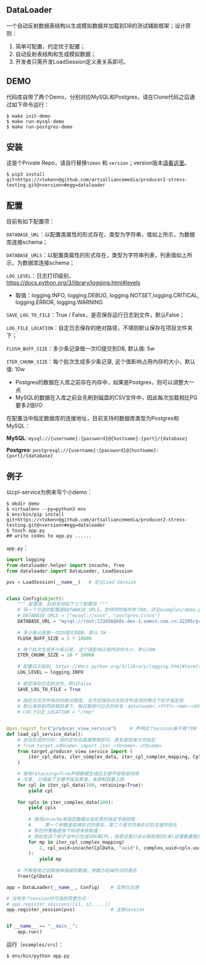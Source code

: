 ## DataLoader

一个自动反射数据表结构以生成模拟数据并加载到DB的测试辅助框架；设计原则：

1. 简单可配置，约定优于配置；
2. 自动反射表结构和生成模拟数据；
3. 开发者只需开发LoadSession定义表关系即可。

## DEMO

代码库自带了两个Demo，分别对应MySQL和Postgres，请在Clone代码之后通过如下命令运行：

```shell
$ make init-demo
$ make run-mysql-demo
$ make run-postgres-demo
```

## 安装

这是个Private Repo，请自行替换`token` 和 `version`；version版本[请看这里](https://github.com/artsalliancemedia/producer2-stress-testing/releases)。

```shell
$ pip3 install git+https://<token>@github.com/artsalliancemedia/producer2-stress-testing.git@<version>#egg=dataloader
```

##  配置

目前有如下配置项：

`DATABASE_URL`：以配置类属性的形式存在，类型为字符串，值如上所示，为数据库连接schema；

`DATABASE_URLS`：以配置类属性的形式存在，类型为字符串列表，列表值如上所示，为数据库连接schema；

`LOG_LEVEL`：日志打印级别，https://docs.python.org/3/library/logging.html#levels

* 取值：logging.INFO, logging.DEBUG, logging.NOTSET,logging.CRITICAL, logging.ERROR, logging.WARNING

`SAVE_LOG_TO_FILE`：True / False，是否保存运行日志到文件，默认False；

`LOG_FILE_LOCATION`：自定日志保存的绝对路径，不填则默认保存在项目文件夹下；



`FLUSH_BUFF_SIZE`：多少条记录做一次IO提交到DB, 默认值: 5w

`ITER_CHUNK_SIZE`：每个批次生成多少条记录, 这个值影响占用内存的大小，默认值: 10w

* Postgres的数据在入库之前存在内存中，如果是Postgres，则可以调整大一点
* MySQL的数据在入库之前会先刷到磁盘的CSV文件中，因此每次加载相比PG要多2倍I/O



在配置当中指定数据库的连接地址，目前支持的数据库类型为Postgres和MySQL：

**MySQL**:    `mysql://{username}:{password}@{hostname}:{port}/{database}`

**Postgres**: `postgresql://{username}:{password}@{hostname}:{port}/{database}`



## 例子

以cpl-service为例来写个小demo：

```shell
$ mkdir demo
$ virtualenv --py=python3 env
$ env/bin/pip install git+https://<token>@github.com/artsalliancemedia/producer2-stress-testing.git@<version>#egg=dataloader
$ touch app.py
## write codes to app.py ......
```

`app.py`：

```python
import logging
from dataloader.helper import incache, free
from dataloader import DataLoader, LoadSession

pvs = LoadSession(__name__)   # 定义Load Session


class Config(object):
    """ 配置类，目前支持如下三个配置项 """
    # 另一个可选的配置是DATABASE_URLS，支持同时操作多个DB，详见examples/demo.py
    # DATABASE_URLS = ["mysql://xxxx", "postgres://xxx"]
    DATABASE_URL = "mysql://root:123456@k8s-dev-1.aamcn.com.cn:32205/producer_view_service"
    
    # 多少条记录做一次IO提交到DB，默认 5W
    FLUSH_BUFF_SIZE = 5 * 10000

    # 每个批次生成多少条记录, 这个值影响占用内存的大小，默认10W
    ITER_CHUNK_SIZE = 10 * 10000
    
    # 配置日志级别, https://docs.python.org/3/library/logging.html#levels
    LOG_LEVEL = logging.INFO
    
    # 是否保存日志到文件，默认False
    SAVE_LOG_TO_FILE = True
    
    # 指定日志文件保存的绝对路径, 在开启保存日志到文件选项的情况下如不指定则
    # 默认保存到项目根目录下，按日期进行日志的命名：dataloader.<YYYY>-<mm>-<dd>.log
    # LOG_FILE_LOCATION = "/tmp"


@pvs.regist_for("producer_view_service")     # 声明这个session属于哪个DB
def load_cpl_service_data():
    # 自动生成的代码，按约定命名直接使用即可，表名按驼峰方式给定
    # from target.<dbname> import iter_<tbname>，<tbname>
    from target.producer_view_service import (
        iter_cpl_data, iter_complex_data, iter_cpl_complex_mapping, CplData
    )

    # 使用retaining=True声明数据生成后主键字段保留待用
    # 注意, 只保留了主键字段及其值，未限制容量上限
    for cpl in iter_cpl_data(100, retaining=True):
        yield cpl
        
    for cplx in iter_complex_data(100):
        yield cplx
        
        # 使用incache来指定数据从指定表的指定字段获取：
        #     第一个参数是驼峰形式的表名，第二个是字符串形式的主键字段名
        # 现在的策略是按下标顺序获取值：
        # 例如在这个例子当中已生成100条CPL，但是这里只会从取前面的2条(这里数量是2）
        for mp in iter_cpl_complex_mapping(
            2, cpl_uuid=incache(CplData, "uuid"), complex_uuid=cplx.uuid
        ):
            yield mp
     
    # 不再使用之后释放掉保留的数据，参数为驼峰形式的表名
    free(CplData)

app = DataLoader(__name__, Config)    # 实例化应用

# 当有多个session时可选的简便方式：
# app.register_sessions([s1, s2, ...])
app.register_session(pvs)             # 注册session


if __name__ == "__main__":
    app.run()
```

运行（`examples/src`）：

```shell
$ env/bin/python app.py
```
